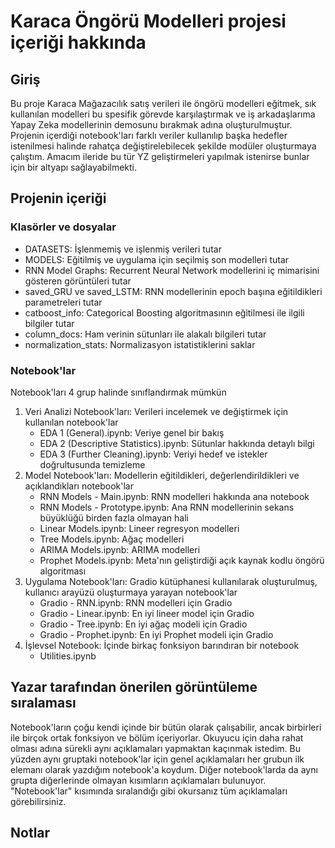 # Karaca Öngörü Modelleri projesi içeriği hakkında

## Giriş
Bu proje Karaca Mağazacılık satış verileri ile öngörü modelleri eğitmek, sık kullanılan modelleri bu spesifik görevde karşılaştırmak ve iş arkadaşlarıma Yapay Zeka modellerinin demosunu bırakmak adına oluşturulmuştur.
Projenin içerdiği notebook'ları farklı veriler kullanılıp başka hedefler istenilmesi halinde rahatça değiştirelebilecek şekilde modüler oluşturmaya çalıştım. Amacım ileride bu tür YZ geliştirmeleri yapılmak istenirse bunlar için bir altyapı sağlayabilmekti.

## Projenin içeriği
### Klasörler ve dosyalar
* DATASETS: İşlenmemiş ve işlenmiş verileri tutar
* MODELS: Eğitilmiş ve uygulama için seçilmiş son modelleri tutar
* RNN Model Graphs: Recurrent Neural Network modellerini iç mimarisini gösteren görüntüleri tutar
* saved_GRU ve saved_LSTM: RNN modellerinin epoch başına eğitildikleri parametreleri tutar
* catboost_info: Categorical Boosting algoritmasının eğitilmesi ile ilgili bilgiler tutar
* column_docs: Ham verinin sütunları ile alakalı bilgileri tutar
* normalization_stats: Normalizasyon istatistiklerini saklar

### Notebook'lar
Notebook'ları 4 grup halinde sınıflandırmak mümkün
1) Veri Analizi Notebook'ları: Verileri incelemek ve değiştirmek için kullanılan notebook'lar
   * EDA 1 (General).ipynb: Veriye genel bir bakış
   * EDA 2 (Descriptive Statistics).ipynb: Sütunlar hakkında detaylı bilgi
   * EDA 3 (Further Cleaning).ipynb: Veriyi hedef ve istekler doğrultusunda temizleme
2) Model Notebook'ları: Modellerin eğitildikleri, değerlendirildikleri ve açıklandıkları notebook'lar
   * RNN Models - Main.ipynb: RNN modelleri hakkında ana notebook
   * RNN Models - Prototype.ipynb: Ana RNN modellerinin sekans büyüklüğü birden fazla olmayan hali
   * Linear Models.ipynb: Lineer regresyon modelleri
   * Tree Models.ipynb: Ağaç modelleri
   * ARIMA Models.ipynb: ARIMA modelleri
   * Prophet Models.ipynb: Meta'nın geliştirdiği açık kaynak kodlu öngörü algoritması
3) Uygulama Notebook'ları: Gradio kütüphanesi kullanılarak oluşturulmuş, kullanıcı arayüzü oluşturmaya yarayan notebook'lar 
   * Gradio - RNN.ipynb: RNN modelleri için Gradio
   * Gradio - Linear.ipynb: En iyi lineer model için Gradio
   * Gradio - Tree.ipynb: En iyi ağaç modeli için Gradio
   * Gradio - Prophet.ipynb: En iyi Prophet modeli için Gradio
4) İşlevsel Notebook: İçinde birkaç fonksiyon barındıran bir notebook
   * Utilities.ipynb
  
## Yazar tarafından önerilen görüntüleme sıralaması
Notebook'ların çoğu kendi içinde bir bütün olarak çalışabilir, ancak birbirleri ile birçok ortak fonksiyon ve bölüm içeriyorlar. Okuyucu için daha rahat olması adına sürekli aynı açıklamaları yapmaktan kaçınmak istedim. Bu yüzden aynı gruptaki notebook'lar için genel açıklamaları her grubun ilk elemanı olarak yazdığım notebook'a koydum. Diğer notebook'larda da aynı grupta diğerlerinde olmayan kısımların açıklamaları bulunuyor. "Notebook'lar" kısımında sıralandığı gibi okursanız tüm açıklamaları görebilirsiniz.

## Notlar
